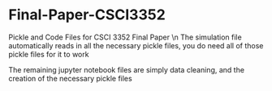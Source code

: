 # Final-Paper-CSCI3352
Pickle and Code Files for CSCI 3352 Final Paper
\n The simulation file automatically reads in all the necessary pickle files, you do need all of those pickle files for it to work

The remaining jupyter notebook files are simply data cleaning, and the creation of the necessary pickle files
